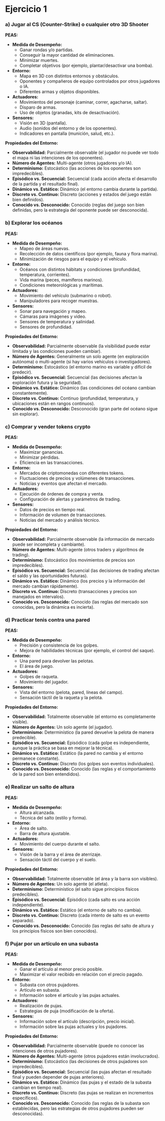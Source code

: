 # Ejercicio 1

### a) Jugar al CS (Counter-Strike) o cualquier otro 3D Shooter

**PEAS:**
- **Medida de Desempeño:** 
  - Ganar rondas y/o partidas.
  - Conseguir la mayor cantidad de eliminaciones.
  - Minimizar muertes.
  - Completar objetivos (por ejemplo, plantar/desactivar una bomba).
- **Entorno:** 
  - Mapa en 3D con distintos entornos y obstáculos.
  - Oponentes y compañeros de equipo controlados por otros jugadores o IA.
  - Diferentes armas y objetos disponibles.
- **Actuadores:** 
  - Movimientos del personaje (caminar, correr, agacharse, saltar).
  - Disparo de armas.
  - Uso de objetos (granadas, kits de desactivación).
- **Sensores:** 
  - Visión en 3D (pantalla).
  - Audio (sonidos del entorno y de los oponentes).
  - Indicadores en pantalla (munición, salud, etc.).
  
**Propiedades del Entorno:**
- **Observabilidad:** Parcialmente observable (el jugador no puede ver todo el mapa ni las intenciones de los oponentes).
- **Número de Agentes:** Multi-agente (otros jugadores y/o IA).
- **Determinismo:** Estocástico (las acciones de los oponentes son impredecibles).
- **Episódico vs. Secuencial:** Secuencial (cada acción afecta el desarrollo de la partida y el resultado final).
- **Dinámico vs. Estático:** Dinámico (el entorno cambia durante la partida).
- **Discreto vs. Continuo:** Discreto (acciones y estados del juego están bien definidos).
- **Conocido vs. Desconocido:** Conocido (reglas del juego son bien definidas, pero la estrategia del oponente puede ser desconocida).

### b) Explorar los océanos

**PEAS:**
- **Medida de Desempeño:** 
  - Mapeo de áreas nuevas.
  - Recolección de datos científicos (por ejemplo, fauna y flora marina).
  - Minimización de riesgos para el equipo y el vehículo.
- **Entorno:** 
  - Océanos con distintos hábitats y condiciones (profundidad, temperatura, corrientes).
  - Vida marina (peces, mamíferos marinos).
  - Condiciones meteorológicas y marítimas.
- **Actuadores:** 
  - Movimiento del vehículo (submarino o robot).
  - Manipuladores para recoger muestras.
- **Sensores:** 
  - Sonar para navegación y mapeo.
  - Cámaras para imágenes y video.
  - Sensores de temperatura y salinidad.
  - Sensores de profundidad.
  
**Propiedades del Entorno:**
- **Observabilidad:** Parcialmente observable (la visibilidad puede estar limitada y las condiciones pueden cambiar).
- **Número de Agentes:** Generalmente un solo agente (en exploración autónoma) o multi-agente (si hay varios vehículos o investigadores).
- **Determinismo:** Estocástico (el entorno marino es variable y difícil de predecir).
- **Episódico vs. Secuencial:** Secuencial (las decisiones afectan la exploración futura y la seguridad).
- **Dinámico vs. Estático:** Dinámico (las condiciones del océano cambian constantemente).
- **Discreto vs. Continuo:** Continuo (profundidad, temperatura, y ubicaciones están en rangos continuos).
- **Conocido vs. Desconocido:** Desconocido (gran parte del océano sigue sin explorar).

### c) Comprar y vender tokens crypto

**PEAS:**
- **Medida de Desempeño:** 
  - Maximizar ganancias.
  - Minimizar pérdidas.
  - Eficiencia en las transacciones.
- **Entorno:** 
  - Mercados de criptomonedas con diferentes tokens.
  - Fluctuaciones de precios y volúmenes de transacciones.
  - Noticias y eventos que afectan el mercado.
- **Actuadores:** 
  - Ejecución de órdenes de compra y venta.
  - Configuración de alertas y parámetros de trading.
- **Sensores:** 
  - Datos de precios en tiempo real.
  - Información de volumen de transacciones.
  - Noticias del mercado y análisis técnico.
  
**Propiedades del Entorno:**
- **Observabilidad:** Parcialmente observable (la información de mercado puede ser incompleta y cambiante).
- **Número de Agentes:** Multi-agente (otros traders y algoritmos de trading).
- **Determinismo:** Estocástico (los movimientos de precios son impredecibles).
- **Episódico vs. Secuencial:** Secuencial (las decisiones de trading afectan el saldo y las oportunidades futuras).
- **Dinámico vs. Estático:** Dinámico (los precios y la información del mercado cambian rápidamente).
- **Discreto vs. Continuo:** Discreto (transacciones y precios son manejados en intervalos).
- **Conocido vs. Desconocido:** Conocido (las reglas del mercado son conocidas, pero la dinámica es incierta).

### d) Practicar tenis contra una pared

**PEAS:**
- **Medida de Desempeño:** 
  - Precisión y consistencia de los golpes.
  - Mejora de habilidades técnicas (por ejemplo, el control del saque).
- **Entorno:** 
  - Una pared para devolver las pelotas.
  - El área de juego.
- **Actuadores:** 
  - Golpes de raqueta.
  - Movimiento del jugador.
- **Sensores:** 
  - Vista del entorno (pelota, pared, líneas del campo).
  - Sensación táctil de la raqueta y la pelota.
  
**Propiedades del Entorno:**
- **Observabilidad:** Totalmente observable (el entorno es completamente visible).
- **Número de Agentes:** Un solo agente (el jugador).
- **Determinismo:** Determinístico (la pared devuelve la pelota de manera predecible).
- **Episódico vs. Secuencial:** Episódico (cada golpe es independiente, aunque la práctica se basa en mejorar la técnica).
- **Dinámico vs. Estático:** Estático (la pared no cambia y el entorno permanece constante).
- **Discreto vs. Continuo:** Discreto (los golpes son eventos individuales).
- **Conocido vs. Desconocido:** Conocido (las reglas y el comportamiento de la pared son bien entendidos).

### e) Realizar un salto de altura

**PEAS:**
- **Medida de Desempeño:** 
  - Altura alcanzada.
  - Técnica del salto (estilo y forma).
- **Entorno:** 
  - Área de salto.
  - Barra de altura ajustable.
- **Actuadores:** 
  - Movimiento del cuerpo durante el salto.
- **Sensores:** 
  - Visión de la barra y el área de aterrizaje.
  - Sensación táctil del cuerpo y el suelo.
  
**Propiedades del Entorno:**
- **Observabilidad:** Totalmente observable (el área y la barra son visibles).
- **Número de Agentes:** Un solo agente (el atleta).
- **Determinismo:** Determinístico (el salto sigue principios físicos predecibles).
- **Episódico vs. Secuencial:** Episódico (cada salto es una acción independiente).
- **Dinámico vs. Estático:** Estático (el entorno de salto no cambia).
- **Discreto vs. Continuo:** Discreto (cada intento de salto es un evento separado).
- **Conocido vs. Desconocido:** Conocido (las reglas del salto de altura y los principios físicos son bien conocidos).

### f) Pujar por un artículo en una subasta

**PEAS:**
- **Medida de Desempeño:** 
  - Ganar el artículo al menor precio posible.
  - Maximizar el valor recibido en relación con el precio pagado.
- **Entorno:** 
  - Subasta con otros pujadores.
  - Artículo en subasta.
  - Información sobre el artículo y las pujas actuales.
- **Actuadores:** 
  - Realización de pujas.
  - Estrategias de puja (modificación de la oferta).
- **Sensores:** 
  - Información sobre el artículo (descripción, precio inicial).
  - Información sobre las pujas actuales y los pujadores.
  
**Propiedades del Entorno:**
- **Observabilidad:** Parcialmente observable (puede no conocer las intenciones de otros pujadores).
- **Número de Agentes:** Multi-agente (otros pujadores están involucrados).
- **Determinismo:** Estocástico (las decisiones de otros pujadores son impredecibles).
- **Episódico vs. Secuencial:** Secuencial (las pujas afectan el resultado final y pueden depender de pujas anteriores).
- **Dinámico vs. Estático:** Dinámico (las pujas y el estado de la subasta cambian en tiempo real).
- **Discreto vs. Continuo:** Discreto (las pujas se realizan en incrementos específicos).
- **Conocido vs. Desconocido:** Conocido (las reglas de la subasta son establecidas, pero las estrategias de otros pujadores pueden ser desconocidas).
